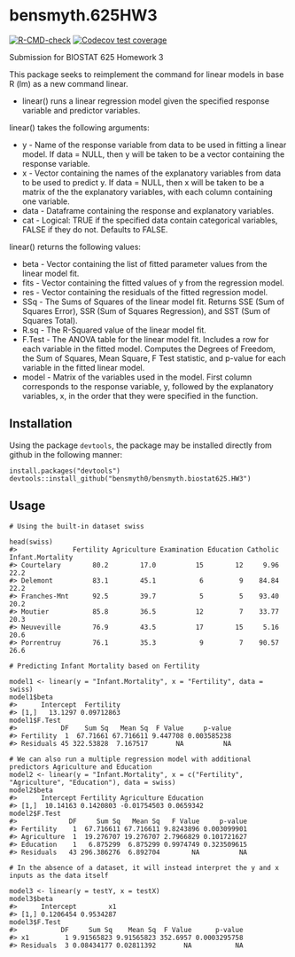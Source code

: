 # bensmyth.625HW3
<!-- badges: start -->
  [![R-CMD-check](https://github.com/bensmyth0/bensmyth.biostat625.HW3/actions/workflows/R-CMD-check.yaml/badge.svg)](https://github.com/bensmyth0/bensmyth.biostat625.HW3/actions/workflows/R-CMD-check.yaml)
  [![Codecov test coverage](https://codecov.io/gh/bensmyth0/bensmyth.biostat625.HW3/branch/master/graph/badge.svg)](https://app.codecov.io/gh/bensmyth0/bensmyth.biostat625.HW3?branch=master)
  <!-- badges: end -->
Submission for BIOSTAT 625 Homework 3

This package seeks to reimplement the command for linear models in base R (lm) as a new command linear.
* linear() runs a linear regression model given the specified response variable and predictor variables.

linear() takes the following arguments:
* y - Name of the response variable from data to be used in fitting a linear model. If data = NULL, then y will be taken to be a vector containing the response variable.
* x - Vector containing the names of the explanatory variables from data to be used to predict y. If data = NULL, then x will be taken to be a matrix of the the explanatory variables, with each column containing one variable.
* data - Dataframe containing the response and explanatory variables.
* cat - Logical: TRUE if the specified data contain categorical variables, FALSE if they do not. Defaults to FALSE.

linear() returns the following values:
* beta - Vector containing the list of fitted parameter values from the linear model fit.
* fits - Vector containing the fitted values of y from the regression model.
* res - Vector containing the residuals of the fitted regression model.
* SSq - The Sums of Squares of the linear model fit. Returns SSE (Sum of Squares Error), SSR (Sum of Squares Regression), and SST (Sum of Squares Total).
* R.sq - The R-Squared value of the linear model fit.
* F.Test - The ANOVA table for the linear model fit. Includes a row for each variable in the fitted model. Computes the Degrees of Freedom, the Sum of Squares, Mean Square, F Test statistic, and p-value for each variable in the fitted linear model.
* model - Matrix of the variables used in the model. First column corresponds to the response variable, y, followed by the explanatory variables, x, in the order that they were specified in the function.

## Installation
Using the package `devtools`, the package may be installed directly from github in the following manner:

```{r}
install.packages("devtools")
devtools::install_github("bensmyth0/bensmyth.biostat625.HW3")
```
## Usage
```{r}
# Using the built-in dataset swiss

head(swiss)
#>              Fertility Agriculture Examination Education Catholic Infant.Mortality
#> Courtelary        80.2        17.0          15        12     9.96             22.2
#> Delemont          83.1        45.1           6         9    84.84             22.2
#> Franches-Mnt      92.5        39.7           5         5    93.40             20.2
#> Moutier           85.8        36.5          12         7    33.77             20.3
#> Neuveville        76.9        43.5          17        15     5.16             20.6
#> Porrentruy        76.1        35.3           9         7    90.57             26.6

# Predicting Infant Mortality based on Fertility

model1 <- linear(y = "Infant.Mortality", x = "Fertility", data = swiss)
model1$beta
#>      Intercept  Fertility
#> [1,]   13.1297 0.09712863
model1$F.Test
#>           DF    Sum Sq   Mean Sq  F Value     p-value
#> Fertility  1  67.71661 67.716611 9.447708 0.003585238
#> Residuals 45 322.53828  7.167517       NA          NA

# We can also run a multiple regression model with additional predictors Agriculture and Education
model2 <- linear(y = "Infant.Mortality", x = c("Fertility", "Agriculture", "Education"), data = swiss)
model2$beta
#>      Intercept Fertility Agriculture Education
#> [1,]  10.14163 0.1420803 -0.01754503 0.0659342
model2$F.Test
#>             DF     Sum Sq   Mean Sq   F Value     p-value
#> Fertility    1  67.716611 67.716611 9.8243896 0.003099901
#> Agriculture  1  19.276707 19.276707 2.7966829 0.101721627
#> Education    1   6.875299  6.875299 0.9974749 0.323509615
#> Residuals   43 296.386276  6.892704        NA          NA

# In the absence of a dataset, it will instead interpret the y and x inputs as the data itself

model3 <- linear(y = testY, x = testX)
model3$beta
#>      Intercept        x1
#> [1,] 0.1206454 0.9534287
model3$F.Test
#>           DF     Sum Sq    Mean Sq  F Value      p-value
#> x1         1 9.91565823 9.91565823 352.6957 0.0003295758
#> Residuals  3 0.08434177 0.02811392       NA           NA

```

